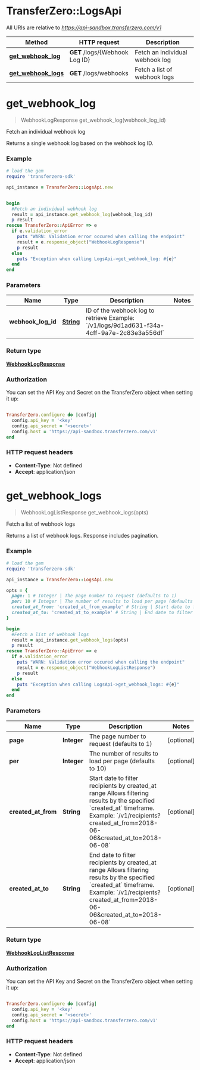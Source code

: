 # TransferZero::LogsApi

All URIs are relative to *https://api-sandbox.transferzero.com/v1*

Method | HTTP request | Description
------------- | ------------- | -------------
[**get_webhook_log**](LogsApi.md#get_webhook_log) | **GET** /logs/{Webhook Log ID} | Fetch an individual webhook log
[**get_webhook_logs**](LogsApi.md#get_webhook_logs) | **GET** /logs/webhooks | Fetch a list of webhook logs


# **get_webhook_log**
> WebhookLogResponse get_webhook_log(webhook_log_id)

Fetch an individual webhook log

Returns a single webhook log based on the webhook log ID.

### Example
```ruby
# load the gem
require 'transferzero-sdk'

api_instance = TransferZero::LogsApi.new


begin
  #Fetch an individual webhook log
  result = api_instance.get_webhook_log(webhook_log_id)
  p result
rescue TransferZero::ApiError => e
  if e.validation_error
    puts "WARN: Validation error occured when calling the endpoint"
    result = e.response_object("WebhookLogResponse")
    p result
  else
    puts "Exception when calling LogsApi->get_webhook_log: #{e}"
  end
end
```

### Parameters

Name | Type | Description  | Notes
------------- | ------------- | ------------- | -------------
 **webhook_log_id** | [**String**](.md)| ID of the webhook log to retrieve  Example: &#x60;/v1/logs/9d1ad631-f34a-4cff-9a7e-2c83e3a556df&#x60; | 

### Return type

[**WebhookLogResponse**](WebhookLogResponse.md)

### Authorization

You can set the API Key and Secret on the TransferZero object when setting it up:

```ruby

TransferZero.configure do |config|
  config.api_key = '<key'
  config.api_secret = '<secret>'
  config.host = 'https://api-sandbox.transferzero.com/v1'
end

```

### HTTP request headers

 - **Content-Type**: Not defined
 - **Accept**: application/json



# **get_webhook_logs**
> WebhookLogListResponse get_webhook_logs(opts)

Fetch a list of webhook logs

Returns a list of webhook logs. Response includes pagination.

### Example
```ruby
# load the gem
require 'transferzero-sdk'

api_instance = TransferZero::LogsApi.new

opts = { 
  page: 1 # Integer | The page number to request (defaults to 1)
  per: 10 # Integer | The number of results to load per page (defaults to 10)
  created_at_from: 'created_at_from_example' # String | Start date to filter recipients by created_at range Allows filtering results by the specified `created_at` timeframe.  Example: `/v1/recipients?created_at_from=2018-06-06&created_at_to=2018-06-08`
  created_at_to: 'created_at_to_example' # String | End date to filter recipients by created_at range Allows filtering results by the specified `created_at` timeframe.  Example: `/v1/recipients?created_at_from=2018-06-06&created_at_to=2018-06-08`
}

begin
  #Fetch a list of webhook logs
  result = api_instance.get_webhook_logs(opts)
  p result
rescue TransferZero::ApiError => e
  if e.validation_error
    puts "WARN: Validation error occured when calling the endpoint"
    result = e.response_object("WebhookLogListResponse")
    p result
  else
    puts "Exception when calling LogsApi->get_webhook_logs: #{e}"
  end
end
```

### Parameters

Name | Type | Description  | Notes
------------- | ------------- | ------------- | -------------
 **page** | **Integer**| The page number to request (defaults to 1) | [optional] 
 **per** | **Integer**| The number of results to load per page (defaults to 10) | [optional] 
 **created_at_from** | **String**| Start date to filter recipients by created_at range Allows filtering results by the specified &#x60;created_at&#x60; timeframe.  Example: &#x60;/v1/recipients?created_at_from&#x3D;2018-06-06&amp;created_at_to&#x3D;2018-06-08&#x60; | [optional] 
 **created_at_to** | **String**| End date to filter recipients by created_at range Allows filtering results by the specified &#x60;created_at&#x60; timeframe.  Example: &#x60;/v1/recipients?created_at_from&#x3D;2018-06-06&amp;created_at_to&#x3D;2018-06-08&#x60; | [optional] 

### Return type

[**WebhookLogListResponse**](WebhookLogListResponse.md)

### Authorization

You can set the API Key and Secret on the TransferZero object when setting it up:

```ruby

TransferZero.configure do |config|
  config.api_key = '<key'
  config.api_secret = '<secret>'
  config.host = 'https://api-sandbox.transferzero.com/v1'
end

```

### HTTP request headers

 - **Content-Type**: Not defined
 - **Accept**: application/json



